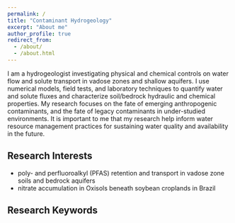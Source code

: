 ```yaml
---
permalink: /
title: "Contaminant Hydrogeology"
excerpt: "About me"
author_profile: true
redirect_from: 
  - /about/
  - /about.html
---
```


I am a hydrogeologist investigating physical and chemical controls on water flow and solute transport in vadose zones and shallow aquifers. I use numerical models, field tests, and laboratory techniques to quantify water and solute fluxes and characterize soil/bedrock hydraulic and chemical properties. My research focuses on the fate of emerging anthropogenic contaminants, and the fate of legacy contaminants in under-studied environments. It is important to me that my research help inform water resource management practices for sustaining water quality and availability in the future.

Research Interests
------
- poly- and perfluoroalkyl (PFAS) retention and transport in vadose zone soils and bedrock aquifers
- nitrate accumulation in Oxisols beneath soybean croplands in Brazil

Research Keywords
------
